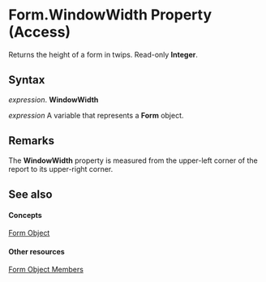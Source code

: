 
# Form.WindowWidth Property (Access)

Returns the height of a form in twips. Read-only  **Integer**.


## Syntax

 _expression_. **WindowWidth**

 _expression_ A variable that represents a **Form** object.


## Remarks

The  **WindowWidth** property is measured from the upper-left corner of the report to its upper-right corner.


## See also


#### Concepts


[Form Object](72ef9219-142b-b690-b696-3eba9a5d4522.md)
#### Other resources


[Form Object Members](e1976b58-28ca-8f76-cdf3-6732cb06ce6c.md)
